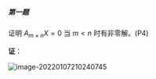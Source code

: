##### 第一题

证明 $A_{m × n}X=0$ 当 $m < n$ 时有非零解。(P4)



**证**：

![image-20220107210240745](Image/image-20220107210240745.png)
